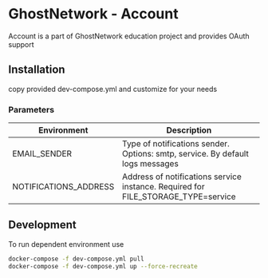 # GhostNetwork - Account

Account is a part of GhostNetwork education project and provides OAuth support

## Installation

copy provided dev-compose.yml and customize for your needs

### Parameters

| Environment             | Description                                                                       |
|-------------------------|-----------------------------------------------------------------------------------|
| EMAIL_SENDER            | Type of notifications sender. Options: smtp, service. By default logs messages    |
| NOTIFICATIONS_ADDRESS   | Address of notifications service instance. Required for FILE_STORAGE_TYPE=service |

## Development

To run dependent environment use

```bash
docker-compose -f dev-compose.yml pull
docker-compose -f dev-compose.yml up --force-recreate
```
